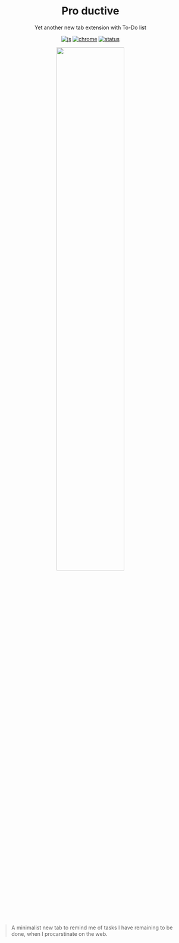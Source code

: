 
<h1 align="center">Pro ductive</h1>
<p align="center">Yet another new tab extension with To-Do list</p>
<div align="center">

[![js](https://img.shields.io/badge/madewith-javascript-black)](https://img.shields.io/badge/madewith-javascript-black)
[![chrome](https://img.shields.io/badge/platform-chrome-black)](https://img.shields.io/badge/platform-chrome-black)
[![status](https://img.shields.io/badge/status-work_in_progress-black)](https://img.shields.io/badge/status-work_in_progress-black)

<p align="center">
    <img width="60%" src="./Demo.gif">
</p>

</div>

> A minimalist new tab to remind me of tasks I have remaining to be done, when I procarstinate on the web.
